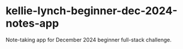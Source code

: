 # kellie-lynch-beginner-dec-2024-notes-app
Note-taking app for December 2024 beginner full-stack challenge.

